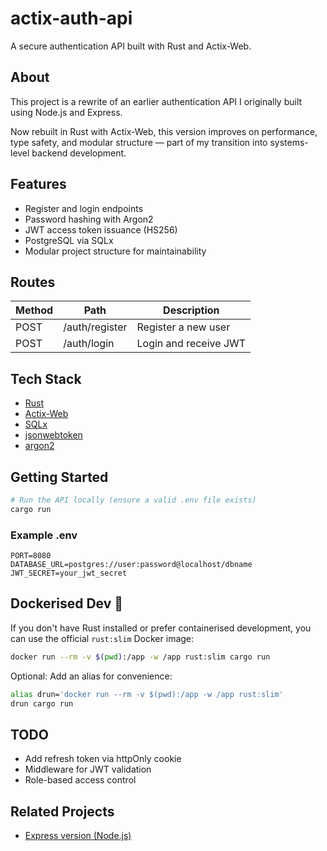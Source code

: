 # actix-auth-api

A secure authentication API built with Rust and Actix-Web.

## About

This project is a rewrite of an earlier authentication API I originally built using Node.js and Express.

Now rebuilt in Rust with Actix-Web, this version improves on performance, type safety, and modular structure — part of my transition into systems-level backend development.



## Features

- Register and login endpoints
- Password hashing with Argon2
- JWT access token issuance (HS256)
- PostgreSQL via SQLx
- Modular project structure for maintainability



## Routes

| Method | Path           | Description           |
| ------ | -------------- | --------------------- |
| POST   | /auth/register | Register a new user   |
| POST   | /auth/login    | Login and receive JWT |



## Tech Stack

- [Rust](https://www.rust-lang.org/)
- [Actix-Web](https://actix.rs/)
- [SQLx](https://docs.rs/sqlx)
- [jsonwebtoken](https://docs.rs/jsonwebtoken)
- [argon2](https://docs.rs/argon2)



## Getting Started

```bash
# Run the API locally (ensure a valid .env file exists)
cargo run
```

### Example .env

```
PORT=8080
DATABASE_URL=postgres://user:password@localhost/dbname
JWT_SECRET=your_jwt_secret
```



## Dockerised Dev 🐳

If you don't have Rust installed or prefer containerised development, you can use the official `rust:slim` Docker image:

```sh
docker run --rm -v $(pwd):/app -w /app rust:slim cargo run
```

Optional: Add an alias for convenience:

```bash
alias drun='docker run --rm -v $(pwd):/app -w /app rust:slim'
drun cargo run
```



## TODO

- Add refresh token via httpOnly cookie
- Middleware for JWT validation
- Role-based access control



## Related Projects

- [Express version (Node.js)](https://github.com/MattPatchava/authentication-system/tree/main/backend)